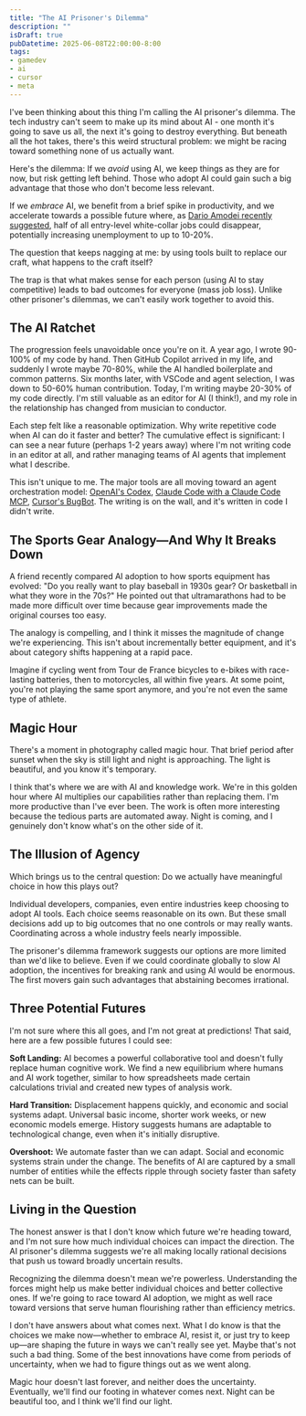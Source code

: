 ```yaml
---
title: "The AI Prisoner's Dilemma"
description: ""
isDraft: true
pubDatetime: 2025-06-08T22:00:00-8:00
tags:
- gamedev
- ai
- cursor
- meta
---
```


I've been thinking about this thing I'm calling the AI prisoner's dilemma. The
tech industry can't seem to make up its mind about AI - one month it's going to
save us all, the next it's going to destroy everything. But beneath all the hot
takes, there's this weird structural problem: we might be racing toward
something none of us actually want.

Here's the dilemma: If we _avoid_ using AI, we keep things as they are for now,
but risk getting left behind. Those who adopt AI could gain such a big advantage
that those who don't become less relevant.

If we _embrace_ AI, we benefit from a brief spike in productivity, and we
accelerate towards a possible future where, as [Dario Amodei recently
suggested](https://www.axios.com/2025/05/28/ai-jobs-white-collar-unemployment-anthropic),
half of all entry-level white-collar jobs could disappear, potentially
increasing unemployment to up to 10-20%. 

The question that keeps nagging at me: by using tools built to replace our craft, what happens to the craft itself?

The trap is that what makes sense for each person (using AI to stay competitive)
leads to bad outcomes for everyone (mass job loss). Unlike other prisoner's
dilemmas, we can't easily work together to avoid this. 

## The AI Ratchet

The progression feels unavoidable once you're on it. A year ago, I wrote 90-100%
of my code by hand. Then GitHub Copilot arrived in my life, and suddenly I wrote
maybe 70-80%, while the AI handled boilerplate and common patterns. Six months later,
with VSCode and agent selection, I was down to 50-60% human contribution. Today,
I'm writing maybe 20-30% of my code directly. I'm still valuable as an editor
for AI (I think!), and my role in the relationship has changed from musician to
conductor.

Each step felt like a reasonable optimization. Why write repetitive code when AI
can do it faster and better? The cumulative effect is significant: I can see a
near future (perhaps 1-2 years away) where I'm not writing code in an editor at
all, and rather managing teams of AI agents that implement what I describe.

This isn't unique to me. The major tools are all moving toward an
agent orchestration model: [OpenAI's
Codex](https://openai.com/index/introducing-codex/), [Claude Code with a Claude
Code MCP](https://docs.anthropic.com/en/docs/claude-code/mcp), [Cursor's
BugBot](https://docs.cursor.com/bugbot). The writing is on the wall, and it's
written in code I didn't write.

## The Sports Gear Analogy—And Why It Breaks Down

A friend recently compared AI adoption to how sports equipment has evolved: "Do
you really want to play baseball in 1930s gear? Or basketball in what they wore
in the 70s?" He pointed out that ultramarathons had to be made more
difficult over time because gear improvements made the original courses too
easy.

The analogy is compelling, and I think it misses the magnitude of change we're
experiencing. This isn't about incrementally better equipment, and it's about
category shifts happening at a rapid pace.

Imagine if cycling went from Tour de France bicycles to e-bikes with
race-lasting batteries, then to motorcycles, all within five years. At some
point, you're not playing the same sport anymore, and you're not even the same
type of athlete.

## Magic Hour

There's a moment in photography called magic hour. That brief period after
sunset when the sky is still light and night is approaching. The light is
beautiful, and you know it's temporary.

I think that's where we are with AI and knowledge work. We're in this golden
hour where AI multiplies our capabilities rather than replacing them. I'm more
productive than I've ever been. The work is often more interesting because the
tedious parts are automated away. Night is coming, and I genuinely don't know
what's on the other side of it.

## The Illusion of Agency

Which brings us to the central question: Do we actually have meaningful choice
in how this plays out?

Individual developers, companies, even entire industries keep choosing to adopt
AI tools. Each choice seems reasonable on its own. But these small decisions
add up to big outcomes that no one controls or may really wants. Coordinating
across a whole industry feels nearly impossible. 

The prisoner's dilemma framework suggests our options are more limited than we'd
like to believe. Even if we could coordinate globally to slow AI adoption, the
incentives for breaking rank and using AI would be enormous. The first movers
gain such advantages that abstaining becomes irrational.

## Three Potential Futures

I'm not sure where this all goes, and I'm not great at predictions! That said,
here are a few possible futures I could see:

**Soft Landing:** AI becomes a powerful collaborative tool and doesn't fully
replace human cognitive work. We find a new equilibrium where humans and AI
work together, similar to how spreadsheets made certain calculations trivial
and created new types of analysis work.

**Hard Transition:** Displacement happens quickly, and economic and social
systems adapt. Universal basic income, shorter work weeks, or new economic
models emerge. History suggests humans are adaptable to technological change,
even when it's initially disruptive.

**Overshoot:** We automate faster than we can adapt. Social and economic systems
strain under the change. The benefits of AI are captured by a small number of
entities while the effects ripple through society faster than safety nets can
be built.

## Living in the Question

The honest answer is that I don't know which future we're heading toward, and
I'm not sure how much individual choices can impact the direction. The AI
prisoner's dilemma suggests we're all making locally rational decisions that
push us toward broadly uncertain results.

Recognizing the dilemma doesn't mean we're powerless. Understanding the forces
might help us make better individual choices and better collective ones. If
we're going to race toward AI adoption, we might as well race toward versions
that serve human flourishing rather than efficiency metrics.

I don't have answers about what comes next. What I do know is that the choices
we make now—whether to embrace AI, resist it, or just try to keep up—are shaping
the future in ways we can't really see yet. Maybe that's not such a bad thing.
Some of the best innovations have come from periods of uncertainty, when we had
to figure things out as we went along.

Magic hour doesn't last forever, and neither does the uncertainty. Eventually,
we'll find our footing in whatever comes next. 
Night can be beautiful too, and I think we'll find our light.